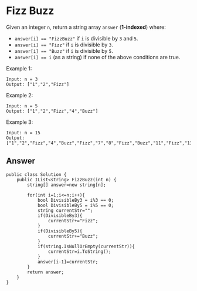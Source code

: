 # Fizz Buzz
Given an integer `n`, return a string array `answer` (**1-indexed**) where:

* `answer[i] == "FizzBuzz"` if `i` is divisible by `3` and `5`.
* `answer[i] == "Fizz"` if `i` is divisible by `3`.
* `answer[i] == "Buzz"` if `i` is divisible by `5`.
* `answer[i] == i` (as a string) if none of the above conditions are true.

Example 1:
```
Input: n = 3
Output: ["1","2","Fizz"]
```
Example 2:
```
Input: n = 5
Output: ["1","2","Fizz","4","Buzz"]
```
Example 3:
```
Input: n = 15
Output: ["1","2","Fizz","4","Buzz","Fizz","7","8","Fizz","Buzz","11","Fizz","13","14","FizzBuzz"]
```

## Answer
```
public class Solution {
    public IList<string> FizzBuzz(int n) {
        string[] answer=new string[n];

        for(int i=1;i<=n;i++){
            bool DivisibleBy3 = i%3 == 0;
            bool DivisibleBy5 = i%5 == 0;
            string currentStr="";
            if(DivisibleBy3){
                currentStr+="Fizz";
            }
            if(DivisibleBy5){
                currentStr+="Buzz";
            }
            if(string.IsNullOrEmpty(currentStr)){
                currentStr=i.ToString();
            }
            answer[i-1]=currentStr;
        } 
        return answer;
    }
}
```